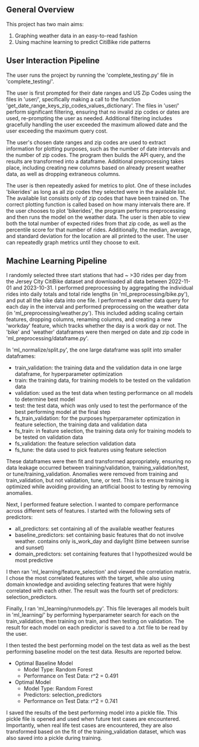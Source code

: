## General Overview
This project has two main aims:
1. Graphing weather data in an easy-to-read fashion
2. Using machine learning to predict CitiBike ride patterns

## User Interaction Pipeline
The user runs the project by running the 'complete_testing.py' file in 'complete_testing/'. 

The user is first prompted for their date ranges and US Zip Codes using the files in 'user/', specifically making a call to the function 'get_date_range_keys_zip_codes_values_dictionary'. The files in 'user/' perform significant filtering, ensuring that no invalid zip codes or dates are used, re-prompting the user as needed. Additional filtering includes gracefully handling the user exceeded the maximum allowed date and the user exceeding the maximum query cost.

The user's chosen date ranges and zip codes are used to extract information for plotting purposes, such as the number of date intervals and the number of zip codes. The program then builds the API query, and the results are transformed into a dataframe. Additional preprocessing takes place, including creating new columns based on already present weather data, as well as dropping extraneous columns. 

The user is then repeatedly asked for metrics to plot. One of these includes 'bikerides' as long as all zip codes they selected were in the available list. The available list consists only of zip codes that have been trained on. The correct plotting function is called based on how many intervals there are. If the user chooses to plot 'bikerides', the program performs preprocessing and then runs the model on the weather data. The user is then able to view both the total number of expected rides from that zip code, as well as the percentile score for that number of rides. Additionally, the median, average, and standard deviation for the location are all printed to the user. The user can repeatedly graph metrics until they choose to exit.

## Machine Learning Pipeline
I randomly selected three start stations that had ~ >30 rides per day from the Jersey City CitiBike dataset and downloaded all data between 2022-11-01 and 2023-10-31. I performed preprocessing by aggregating the individual rides into daily totals and total ride lengths (in 'ml_preprocessing/bike.py'), and put all the bike data into one file. I performed a weather data query for each day in the interval and performed preprocessing on the weather data (in 'ml_preprocessing/weather.py'). This included adding scaling certain features, dropping columns, renaming columns, and creating a new 'workday' feature, which tracks whether the day is a work day or not. The 'bike' and 'weather' dataframes were then merged on date and zip code in 'ml_preprocessing/dataframe.py'.

In 'ml_normalize/split.py', the one large dataframe was split into smaller dataframes:
* train_validation: the training data and the validation data in one large dataframe, for hyperparameter optimization
* train: the training data, for training models to be tested on the validation data
* validation: used as the test data when testing performance on all models to determine best model
* test: the test data, which was only used to test the performance of the best performing model at the final step
* fs_train_validation: for the purposes hyperparameter optimization in feature selection, the training data and validation data
* fs_train: in feature selection, the training data only for training models to be tested on validation data
* fs_validation: the feature selection validation data
* fs_tune: the data used to pick features using feature selection

These dataframes were then fit and transformed appropriately, ensuring no data leakage occurred between training/validation, training_validation/test, or tune/training_validation. Anomalies were removed from training and train_validation, but not validation, tune, or test. This is to ensure training is optimized while avoiding providing an artificial boost to testing by removing anomalies.

Next, I performed feature selection. I wanted to compare performance across different sets of features. I started with the following sets of predictors:
* all_predictors: set containing all of the available weather features
* baseline_predictors: set containing basic features that do not involve weather. contains only is_work_day and daylight (time between sunrise and sunset)
* domain_predictors: set containing features that I hypothesized would be most predictive

I then ran 'ml_learning/feature_selection' and viewed the correlation matrix. I chose the most correlated features with the target, while also using domain knowledge and avoiding selecting features that were highly correlated with each other. The result was the fourth set of predictors: selection_predictors.

Finally, I ran 'ml_learning/runmodels.py'. This file leverages all models built in 'ml_learning/' by performing hyperparameter search for each on the train_validation, then training on train, and then testing on validation. The result for each model on each predictor is saved to a .txt file to be read by the user. 

I then tested the best performing model on the test data as well as the best performing baseline model on the test data. Results are reported below.
* Optimal Baseline Model
	* Model Type: Random Forest
	* Performance on Test Data: r^2 = 0.491
* Optimal Model
	* Model Type: Random Forest
	* Predictors: selection_predictors
	* Performance on Test Data: r^2 = 0.741

I saved the results of the best performing model into a pickle file. This pickle file is opened and used when future test cases are encountered. Importantly, when real life test cases are encountered, they are also transformed based on the fit of the training_validation dataset, which was also saved into a pickle during training. 


